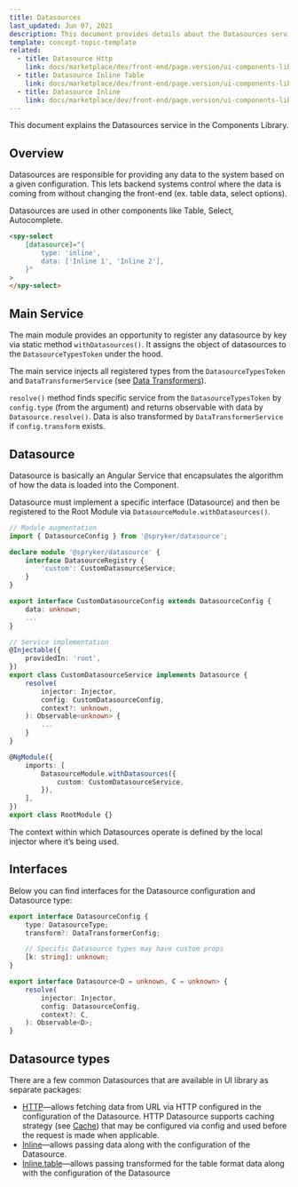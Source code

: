 ```yaml
---
title: Datasources
last_updated: Jun 07, 2021
description: This document provides details about the Datasources service in the Components Library.
template: concept-topic-template
related:
  - title: Datasource Http
    link: docs/marketplace/dev/front-end/page.version/ui-components-library/datasources/datasource-http.html
  - title: Datasource Inline Table
    link: docs/marketplace/dev/front-end/page.version/ui-components-library/datasources/datasource-inline-table.html
  - title: Datasource Inline
    link: docs/marketplace/dev/front-end/page.version/ui-components-library/datasources/datasource-inline.html
---
```


This document explains the Datasources service in the Components Library.

## Overview

Datasources are responsible for providing any data to the system based on a given configuration.
This lets backend systems control where the data is coming from without changing the front-end (ex. table data, select options).

Datasources are used in other components like Table, Select, Autocomplete.

```html
<spy-select
    [datasource]="{
        type: 'inline',
        data: ['Inline 1', 'Inline 2'],
    }"
>
</spy-select>
```

## Main Service

The main module provides an opportunity to register any datasource by key via static method `withDatasources()`. It assigns the object of datasources to the `DatasourceTypesToken` under the hood.

The main service injects all registered types from the `DatasourceTypesToken` and `DataTransformerService` (see [Data Transformers](/docs/marketplace/dev/front-end/{{page.version}}/ui-components-library/data-transformers/)).

`resolve()` method finds specific service from the `DatasourceTypesToken` by `config.type` (from the argument) and returns observable with data by `Datasource.resolve()`. Data is also transformed by `DataTransformerService` if `config.transform` exists.

## Datasource

Datasource is basically an Angular Service that encapsulates the algorithm of how the data is loaded into the Component.

Datasource must implement a specific interface (Datasource) and then be registered to the Root Module via `DatasourceModule.withDatasources()`.

```ts
// Module augmentation
import { DatasourceConfig } from '@spryker/datasource';

declare module '@spryker/datasource' {
    interface DatasourceRegistry {
        'custom': CustomDatasourceService;
    }
}

export interface CustomDatasourceConfig extends DatasourceConfig {
    data: unknown;
    ...
}

// Service implementation
@Injectable({
    providedIn: 'root',
})
export class CustomDatasourceService implements Datasource {
    resolve(
        injector: Injector,
        config: CustomDatasourceConfig,
        context?: unknown,
    ): Observable<unknown> {
        ...
    }
}

@NgModule({
    imports: [
        DatasourceModule.withDatasources({
            custom: CustomDatasourceService,
        }),
    ],
})
export class RootModule {}
```

The context within which Datasources operate is defined by the local injector where it’s being used.

## Interfaces

Below you can find interfaces for the Datasource configuration and Datasource type:

```ts
export interface DatasourceConfig {
    type: DatasourceType;
    transform?: DataTransformerConfig;

    // Specific Datasource types may have custom props
    [k: string]: unknown;
}

export interface Datasource<D = unknown, C = unknown> {
    resolve(
        injector: Injector,
        config: DatasourceConfig,
        context?: C,
    ): Observable<D>;
}
```

## Datasource types

There are a few common Datasources that are available in UI library as separate packages:

- [HTTP](/docs/marketplace/dev/front-end/{{page.version}}/ui-components-library/datasources/datasource-http.html)—allows fetching data from URL via HTTP configured in the configuration of the Datasource.
  HTTP Datasource supports caching strategy (see [Cache](/docs/marketplace/dev/front-end/{{page.version}}/ui-components-library/cache/)) that may be configured via config and used before the request is made when applicable.
- [Inline](/docs/marketplace/dev/front-end/{{page.version}}/ui-components-library/datasources/datasource-inline.html)—allows passing data along with the configuration of the Datasource.
- [Inline.table](/docs/marketplace/dev/front-end/{{page.version}}/ui-components-library/datasources/datasource-inline-table.html)—allows passing transformed for the table format data along with the configuration of the Datasource
